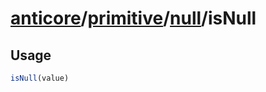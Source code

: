 # [anticore](../../../../../#reference)/[primitive](../../#reference)/[null](../#reference)/<a name="reference">isNull</a>

## Usage

```js
isNull(value)
```